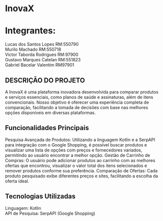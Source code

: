 <h1>InovaX</h1>

<h1>Integrantes:</h1>
Lucas dos Santos Lopes RM:550790<br>
Murilo Machado RM:550718<br> 
Victor Taborda Rodrigues RM:97900<br>
Gustavo Marques Catelan RM:551823<br> 
Gabriel Bacelar Valentim RM97901

<h2>DESCRIÇÃO DO PROJETO</h2>
A InovaX é uma plataforma inovadora desenvolvida para comparar produtos e serviços essenciais, como planos de saúde e assinaturas, além de itens convencionais. 
Nosso objetivo é oferecer uma experiência completa de comparação, facilitando a tomada de decisões com base nas melhores opções disponíveis em diversas plataformas.

<h2>Funcionalidades Principais</h2>
Pesquisa Avançada de Produtos: Utilizando a linguagem Kotlin e a SerpAPI para integração com o Google Shopping, é possível buscar produtos e visualizar uma lista de opções com preços e fornecedores variados, permitindo ao usuário encontrar a melhor opção.
Gestão de Carrinho de Compras: O usuário pode adicionar produtos ao carrinho com as melhores ofertas que encontrou, visualizar o valor total dos itens selecionados e remover produtos conforme sua preferência.
Comparação de Ofertas: Cada produto pesquisado exibe diferentes preços e sites, facilitando a escolha da oferta ideal.

<h2>Tecnologias Utilizadas</h2>
Linguagem: Kotlin<br>
API de Pesquisa: SerpAPI (Google Shopping)
